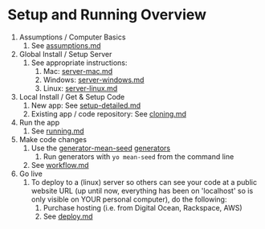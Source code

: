 # Setup and Running Overview

1. Assumptions / Computer Basics
	1. See [assumptions.md](assumptions.md)
2. Global Install / Setup Server
	1. See appropriate instructions:
		1. Mac: [server-mac.md](server-mac.md)
		2. Windows: [server-windows.md](server-windows.md)
		3. Linux: [server-linux.md](server-linux.md)
3. Local Install / Get & Setup Code
	1. New app: See [setup-detailed.md](setup-detailed.md)
	2. Existing app / code repository: See [cloning.md](cloning.md)
4. Run the app
	1. See [running.md](running.md)
5. Make code changes
	1. Use the [generator-mean-seed](https://github.com/jackrabbitsgroup/generator-mean-seed) [generators](https://github.com/jackrabbitsgroup/generator-mean-seed/blob/master/docs/generators/modules.md)
		1. Run generators with `yo mean-seed` from the command line
	2. See [workflow.md](workflow.md)
6. Go live
	1. To deploy to a (linux) server so others can see your code at a public website URL (up until now, everything has been on 'localhost' so is only visible on YOUR personal computer), do the following:
		1. Purchase hosting (i.e. from Digital Ocean, Rackspace, AWS)
		2. See [deploy.md](deploy.md)
		